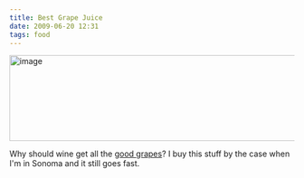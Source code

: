 ```yaml
---
title: Best Grape Juice
date: 2009-06-20 12:31
tags: food
---
```

<img alt="image" height="152" src="/images/grape-juice.jpg" width="512" />
<br/>

Why should wine get all the [good grapes][1]? I buy this stuff by the case when I'm in Sonoma and it still goes fast.

 [1]: http://www.sweetwatercellars.com/grape-kundegewurzt.html
